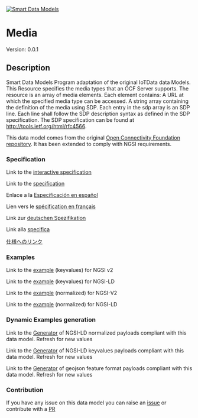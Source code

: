 [![Smart Data Models](https://smartdatamodels.org/wp-content/uploads/2022/01/SmartDataModels_logo.png "Logo")](https://smartdatamodels.org)
# Media
Version: 0.0.1

## Description 

Smart Data Models Program adaptation of the original IoTData data Models. This Resource specifies the media types that an OCF Server supports. The resource is an array of media elements.  Each element contains:     A URL at which the specified media type can be accessed.     A string array containing the definition of the media using SDP.     Each entry in the sdp array is an SDP line.     Each line shall follow the SDP description syntax as defined in the SDP specification. The SDP specification can be found at http://tools.ietf.org/html/rfc4566.

This data model comes from the original [Open Connectivity Foundation repository](https://github.com/openconnectivityfoundation/IoTDataModels). It has been extended to comply with NGSI requirements.
### Specification

Link to the [interactive specification](https://swagger.lab.fiware.org/?url=https://smart-data-models.github.io/dataModel.OCF/Media/swagger.yaml)

Link to the [specification](https://github.com/smart-data-models/dataModel.OCF/blob/master/Media/doc/spec.md)

Enlace a la [Especificación en español](https://github.com/smart-data-models/dataModel.OCF/blob/master/Media/doc/spec_ES.md)

Lien vers le [spécification en français](https://github.com/smart-data-models/dataModel.OCF/blob/master/Media/doc/spec_FR.md)

Link zur [deutschen Spezifikation](https://github.com/smart-data-models/dataModel.OCF/blob/master/Media/doc/spec_DE.md)

Link alla [specifica](https://github.com/smart-data-models/dataModel.OCF/blob/master/Media/doc/spec_IT.md)

[仕様へのリンク](https://github.com/smart-data-models/dataModel.OCF/blob/master/Media/doc/spec_JA.md)
### Examples

Link to the [example](https://smart-data-models.github.io/dataModel.OCF/Media/examples/example.json) (keyvalues) for NGSI v2

Link to the [example](https://smart-data-models.github.io/dataModel.OCF/Media/examples/example.jsonld) (keyvalues) for NGSI-LD

Link to the [example](https://smart-data-models.github.io/dataModel.OCF/Media/examples/example-normalized.json) (normalized) for NGSI-V2

Link to the [example](https://smart-data-models.github.io/dataModel.OCF/Media/examples/example-normalized.jsonld) (normalized) for NGSI-LD
### Dynamic Examples generation

Link to the [Generator](https://smartdatamodels.org/extra/ngsi-ld_generator.php?schemaUrl=https://raw.githubusercontent.com/smart-data-models/dataModel.OCF/master/Media/schema.json&email=info@smartdatamodels.org) of NGSI-LD normalized payloads compliant with this data model. Refresh for new values

Link to the [Generator](https://smartdatamodels.org/extra/ngsi-ld_generator_keyvalues.php?schemaUrl=https://raw.githubusercontent.com/smart-data-models/dataModel.OCF/master/Media/schema.json&email=info@smartdatamodels.org) of NGSI-LD keyvalues payloads compliant with this data model. Refresh for new values

Link to the [Generator](https://smartdatamodels.org/extra/geojson_features_generator.php?schemaUrl=https://raw.githubusercontent.com/smart-data-models/dataModel.OCF/master/Media/schema.json&email=info@smartdatamodels.org) of geojson feature format payloads compliant with this data model. Refresh for new values
### Contribution

 If you have any issue on this data model you can raise an [issue](https://github.com/smart-data-models/dataModel.OCF/issues)  or contribute with a [PR](https://github.com/smart-data-models/dataModel.OCF/pulls)